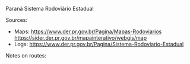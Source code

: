 Paraná Sistema Rodoviário Estadual

Sources:
* Maps: https://www.der.pr.gov.br/Pagina/Mapas-Rodoviarios https://sider.der.pr.gov.br/mapainterativo/webgis/map
* Logs: https://www.der.pr.gov.br/Pagina/Sistema-Rodoviario-Estadual

Notes on routes:
